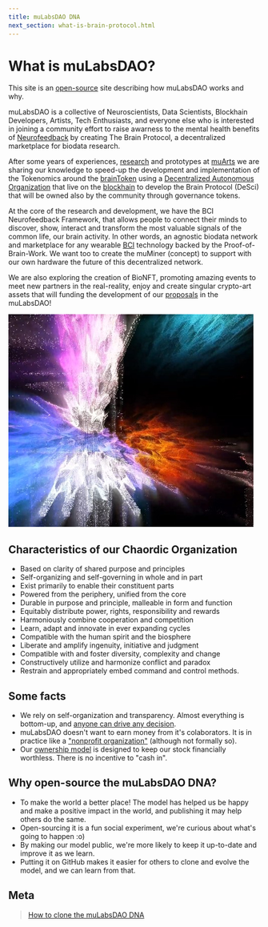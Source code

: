 ```yaml
---
title: muLabsDAO DNA
next_section: what-is-brain-protocol.html
---
```


What is muLabsDAO?
==================

This site is an [open-source](http://en.wikipedia.org/wiki/Open_source) site describing how muLabsDAO works and why.

muLabsDAO is a collective of Neuroscientists, Data Scientists, Blockhain Developers, Artists, Tech Enthusiasts, and everyone else who is interested in joining a community effort to raise awarness to the mental health benefits of [Neurofeedback](https://en.wikipedia.org/wiki/Neurofeedback) by creating The Brain Protocol, a decentralized marketplace for biodata research.

After some years of experiences, [research](../assets/NEUROTECHNIX_2017_Scientific_Paper.pdf "Scientific Paper")
and prototypes at [muArts](https://muarts.tech) we are sharing our knowledge to speed-up the development and implementation of the Tokenomics around the [brainToken](https://muarts.tech/braintoken/) using a [Decentralized Autonomous Organization](https://en.wikipedia.org/wiki/Decentralized_autonomous_organization) that live on the [blockhain](https://en.wikipedia.org/wiki/Blockchain) to develop the Brain Protocol (DeSci) that will be owned also by the community through governance tokens.

At the core of the research and development, we have the BCI Neurofeedback Framework, that allows people to connect their minds to discover, show, interact and transform the most valuable signals of the common life, our brain activity. In other words, an agnostic biodata network and marketplace for any wearable [BCI](https://en.wikipedia.org/wiki/Brain%E2%80%93computer_interface) technology backed by the Proof-of-Brain-Work. We want too to create the muMiner (concept) to support with our own hardware the future of this decentralized network. 

We are also exploring the creation of BioNFT, promoting amazing events to meet new partners in the real-reality, enjoy and create singular crypto-art assets that will funding the development of our [proposals](proposals.html) in the muLabsDAO! 

![BioNFT](../assets/1stBioNFTx.jpg "BioNFT")

Characteristics of our Chaordic Organization
-------------------------------------------- 

-   Based on clarity of shared purpose and principles
-   Self-organizing and self-governing in whole and in part
-   Exist primarily to enable their constituent parts
-   Powered from the periphery, unified from the core
-   Durable in purpose and principle, malleable in form and function
-   Equitably distribute power, rights, responsibility and rewards
-   Harmoniously combine cooperation and competition
-   Learn, adapt and innovate in ever expanding cycles
-   Compatible with the human spirit and the biosphere
-   Liberate and amplify ingenuity, initiative and judgment
-   Compatible with and foster diversity, complexity and change
-   Constructively utilize and harmonize conflict and paradox
-   Restrain and appropriately embed command and control methods.

Some facts
----------

-   We rely on self-organization and transparency. Almost everything is bottom-up, and [anyone can drive any decision](decisions.html).
-   muLabsDAO doesn't want to earn money from it's colaborators. It is in practice like a ["nonprofit organization"](https://en.wikipedia.org/wiki/Nonprofit_organization) (although not formally so). 
-   Our [ownership model](ownership-model.html) is designed to keep our stock financially worthless. There is no incentive to "cash in".

Why open-source the muLabsDAO DNA?
----------------------------------

-   To make the world a better place! The model has helped us be happy and make a positive impact in the world, and publishing it may help others do the same.
-   Open-sourcing it is a fun social experiment, we're curious about what's going to happen :o)
-   By making our model public, we're more likely to keep it up-to-date and improve it as we learn.
-   Putting it on GitHub makes it easier for others to clone and evolve the model, and we can learn from that.

Meta
----

> [How to clone the muLabsDAO DNA](how-to-copy.html)
